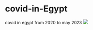 # covid-in-Egypt
covid in egypt from 2020 to may 2023
<image src=https://github.com/ahmedelmasry97/covid-in-Egypt/assets/127942231/b5017058-6343-4d2d-9dde-22c473cf54ef/>
